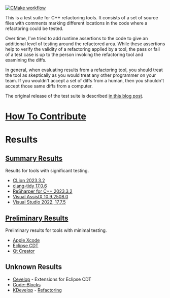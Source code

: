[![CMake workflow](https://github.com/LegalizeAdulthood/refactor-test-suite/actions/workflows/cmake.yml/badge.svg)](https://github.com/LegalizeAdulthood/refactor-test-suite/actions/workflows/cmake.yml)

This is a test suite for C++ refactoring tools.  It consists of
a set of source files with comments marking different locations
in the code where a refactoring could be tested.

Over time, I've tried to add runtime assertions to the code to
give an additional level of testing around the refactored area.
While these assertions help to verify the validity of a refactoring
applied by a tool, the pass or fail of a test case is up to the
person invoking the refactoring tool and examining the diffs.

In general, when evaluating results from a refactoring tool,
you should treat the tool as skeptically as you would treat
any other programmer on your team.  If you wouldn't accept a
set of diffs from a human, then you shouldn't accept those
same diffs from a computer.

The original release of the test suite is described
[in this blog post](http://legalizeadulthood.wordpress.com/2010/02/02/c-refactoring-tools-test-suite-available/).

# [How To Contribute](Contributing.md)

# Results

## [Summary Results](SummaryResults.md)

Results for tools with significant testing.

- [CLion 2023.3.2](results/CLionResults.md)
- [clang-tidy 17.0.6](results/ClangTidyResults.md)
- [ReSharper for C++ 2023.3.2](results/ReSharperCppResults.md)
- [Visual AssistX 10.9.2508.0](results/VisualAssistXResults.md)
- [Visual Studio 2022, 17.7.5](results/VisualStudioResults.md)

## [Preliminary Results](PreliminaryResults.md)

Preliminary results for tools with minimal testing.

- [Apple Xcode](results/AppleXcodeResults.md)
- [Eclipse CDT](results/EclipseCDTResults.md)
- [Qt Creator](results/QtCreatorResults.md)

## Unknown Results

- [Cevelop](https://www.cevelop.com/) - Extensions for Eclipse CDT
- [Code::Blocks](http://www.codeblocks.org/)
- [KDevelop](https://www.kdevelop.org/) - [Refactoring](https://community.kde.org/KDevelop/RefactoringTools)
